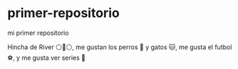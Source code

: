 # primer-repositorio

mi primer repositorio

Hincha de River ⚪🔴⚪, me gustan los perros 🐶 y gatos 🐱, me gusta el futbol ⚽, y me gusta ver series 👒
